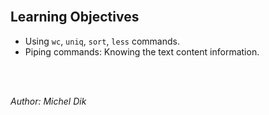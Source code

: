 <br/>

## Learning Objectives
- Using `wc`, `uniq`, `sort`, `less` commands.
- Piping commands: Knowing the text content information.

<br/><br/>

_Author: Michel Dik_
